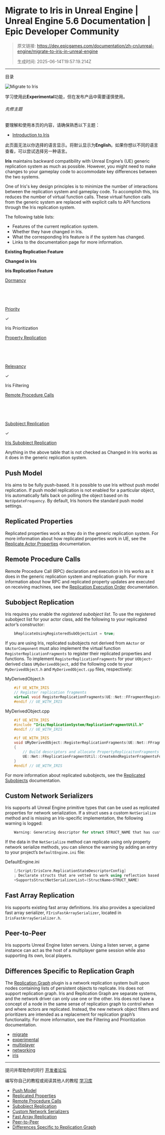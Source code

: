 # Migrate to Iris in Unreal Engine | Unreal Engine 5.6 Documentation | Epic Developer Community

> 原文链接: https://dev.epicgames.com/documentation/zh-cn/unreal-engine/migrate-to-iris-in-unreal-engine
> 
> 生成时间: 2025-06-14T19:57:19.214Z

---

目录

![Migrate to Iris](https://dev.epicgames.com/community/api/documentation/image/babe9c74-816e-483b-8792-6537d76719e6?resizing_type=fill&width=1920&height=335)

学习使用此**Experimental**功能，但在发布产品中需要谨慎使用。

###### 先修主题

要理解和使用本页的内容，请确保熟悉以下主题：

-   [Introduction to Iris](/documentation/zh-cn/unreal-engine/introduction-to-iris-in-unreal-engine)

此页面无法以你选择的语言显示。将默认显示为**English**。如果你想以不同的语言查看，可以尝试选择另一种语言。

**Iris** maintains backward compatibility with Unreal Engine’s (UE) generic replication system as much as possible. However, you might need to make changes to your gameplay code to accommodate key differences between the two systems.

One of Iris's key design principles is to minimize the number of interactions between the replication system and gameplay code. To accomplish this, Iris reduces the number of virtual function calls. These virtual function calls from the generic system are replaced with explicit calls to API functions through the Iris replication system.

The following table lists:

-   Features of the current replication system.
-   Whether they have changed in Iris.
-   What the corresponding Iris feature is if the system has changed.
-   Links to the documentation page for more information.

**Existing Replication Feature**

**Changed in Iris**

**Iris Replication Feature**

[Dormancy](/documentation/en-us/unreal-engine/actor-network-dormancy-in-unreal-engine)

 

 

[Priority](/documentation/en-us/unreal-engine/actor-priority-in-unreal-engine)

✓

Iris Prioritization

[Property Replication](/documentation/en-us/unreal-engine/replicate-actor-properties-in-unreal-engine)

 

 

[Relevancy](/documentation/en-us/unreal-engine/actor-relevancy-in-unreal-engine)

✓

Iris Filtering

[Remote Procedure Calls](/documentation/en-us/unreal-engine/remote-procedure-calls-in-unreal-engine)

 

 

[Subobject Replication](/documentation/en-us/unreal-engine/replicating-uobjects-in-unreal-engine)

✓

[Iris Subobject Replication](/documentation/en-us/unreal-engine/migrate-to-iris-in-unreal-engine#subobjectreplication)

Anything in the above table that is not checked as Changed in Iris works as it does in the generic replication system.

## Push Model

Iris aims to be fully push-based. It is possible to use Iris without push model replication. If push model replication is not enabled for a particular object, Iris automatically falls back on polling the object based on its `NetUpdateFrequency`. By default, Iris honors the standard push model settings.

## Replicated Properties

Replicated properties work as they do in the generic replication system. For more information about how replicated properties work in UE, see the [Replicate Actor Properties](/documentation/en-us/unreal-engine/replicate-actor-properties-in-unreal-engine) documentation.

## Remote Procedure Calls

Remote Procedure Call (RPC) declaration and execution in Iris works as it does in the generic replication system and replication graph. For more information about how RPC and replicated property updates are executed on receiving machines, see the [Replication Execution Order](/documentation/en-us/unreal-engine/replicated-object-execution-order-in-unreal-engine) documentation.

## Subobject Replication

Iris requires you enable the *registered subobject list*. To use the registered subobject list for your actor class, add the following to your replicated actor’s constructor:

```cpp
	bReplicateUsingRegisteredSubObjectList = true;
```

If you are using Iris, replicated subobjects not derived from `AActor` or `UActorComponent` must also implement the virtual function `RegisterReplicationFragments` to register their replicated properties and functions. To implement `RegisterReplicationFragments` for your `UObject`\-derived class `UMyDerivedObject`, add the following code to your `MyDerivedObject.h` and `MyDerivedObject.cpp` files, respectively:

MyDerivedObject.h

```cpp
	#if UE_WITH_IRIS
	// Register replication fragments
	virtual void RegisterReplicationFragments(UE::Net::FFragmentRegistrationContext& Context, UE::Net::EFragmentRegistrationFlags RegistrationFlags) override;
	#endif // UE_WITH_IRIS
```

MyDerivedObject.cpp

```cpp
	#if UE_WITH_IRIS
	#include "Iris/ReplicationSystem/ReplicationFragmentUtil.h"
	#endif // UE_WITH_IRIS

	#if UE_WITH_IRIS
	void UMyDerivedObject::RegisterReplicationFragments(UE::Net::FFragmentRegistrationContext& Context, UE::Net::EFragmentRegistrationFlags RegistrationFlags)
	{
		// Build descriptors and allocate PropertyReplicaitonFragments for this object
		UE::Net::FReplicationFragmentUtil::CreateAndRegisterFragmentsForObject(this, Context, RegistrationFlags);
	}
	#endif // UE_WITH_IRIS
```

For more information about replicated subobjects, see the [Replicated Subobjects](/documentation/en-us/unreal-engine/replicating-uobjects-in-unreal-engine) documentation.

## Custom Network Serializers

Iris supports all Unreal Engine primitive types that can be used as replicated properties for network serialization. If a struct uses a custom `NetSerialize` method and is missing an Iris-specific implementation, the following warning is logged:

```cpp
	Warning: Generating descriptor for struct STRUCT_NAME that has custom serialization.
```

If the data in the `NetSerialize` method can replicate using only property network serialize methods, you can silence the warning by adding an entry to your project’s `DefaultEngine.ini` file:

DefaultEngine.ini

```cpp
	[/Script/IrisCore.ReplicationStateDescriptorConfig]
	; Declarate structs that are vetted to work using reflection based struct serialization even though there exists a custom NetSerialize function for the struct
	+SupportsStructNetSerializerList=(StructName=STRUCT_NAME)
```

## Fast Array Replication

Iris supports existing fast array definitions. Iris also provides a specialized fast array serializer, `FIrisFastArraySerializer`, located in `IrisFastArraySerializer.h`.

## Peer-to-Peer

Iris supports Unreal Engine listen servers. Using a listen server, a game instance can act as the host of a multiplayer game session while also supporting its own, local players.

## Differences Specific to Replication Graph

The [Replication Graph](/documentation/en-us/unreal-engine/replication-graph-in-unreal-engine) plugin is a network replication system built upon nodes containing lists of persistent objects to replicate. Iris does not support replication graph. Iris and Replication Graph are separate systems, and the network driver can only use one or the other. Iris does not have a concept of a node in the same sense of replication graph to control when and where actors are replicated. Instead, the new network object filters and prioritizers are intended as a replacement for replication graph’s functionality. For more information, see the Filtering and Prioritization documentation.

-   [migrate](https://dev.epicgames.com/community/search?query=migrate)
-   [experimental](https://dev.epicgames.com/community/search?query=experimental)
-   [multiplayer](https://dev.epicgames.com/community/search?query=multiplayer)
-   [networking](https://dev.epicgames.com/community/search?query=networking)
-   [iris](https://dev.epicgames.com/community/search?query=iris)

* * *

提问并帮助你的同行 [开发者论坛](https://forums.unrealengine.com/categories?tag=unreal-engine)

编写你自己的教程或阅读其他人的教程 [学习库](https://dev.epicgames.com/community/unreal-engine/learning)

-   [Push Model](/documentation/zh-cn/unreal-engine/migrate-to-iris-in-unreal-engine#pushmodel)
-   [Replicated Properties](/documentation/zh-cn/unreal-engine/migrate-to-iris-in-unreal-engine#replicatedproperties)
-   [Remote Procedure Calls](/documentation/zh-cn/unreal-engine/migrate-to-iris-in-unreal-engine#remoteprocedurecalls)
-   [Subobject Replication](/documentation/zh-cn/unreal-engine/migrate-to-iris-in-unreal-engine#subobjectreplication)
-   [Custom Network Serializers](/documentation/zh-cn/unreal-engine/migrate-to-iris-in-unreal-engine#customnetworkserializers)
-   [Fast Array Replication](/documentation/zh-cn/unreal-engine/migrate-to-iris-in-unreal-engine#fastarrayreplication)
-   [Peer-to-Peer](/documentation/zh-cn/unreal-engine/migrate-to-iris-in-unreal-engine#peer-to-peer)
-   [Differences Specific to Replication Graph](/documentation/zh-cn/unreal-engine/migrate-to-iris-in-unreal-engine#differencesspecifictoreplicationgraph)